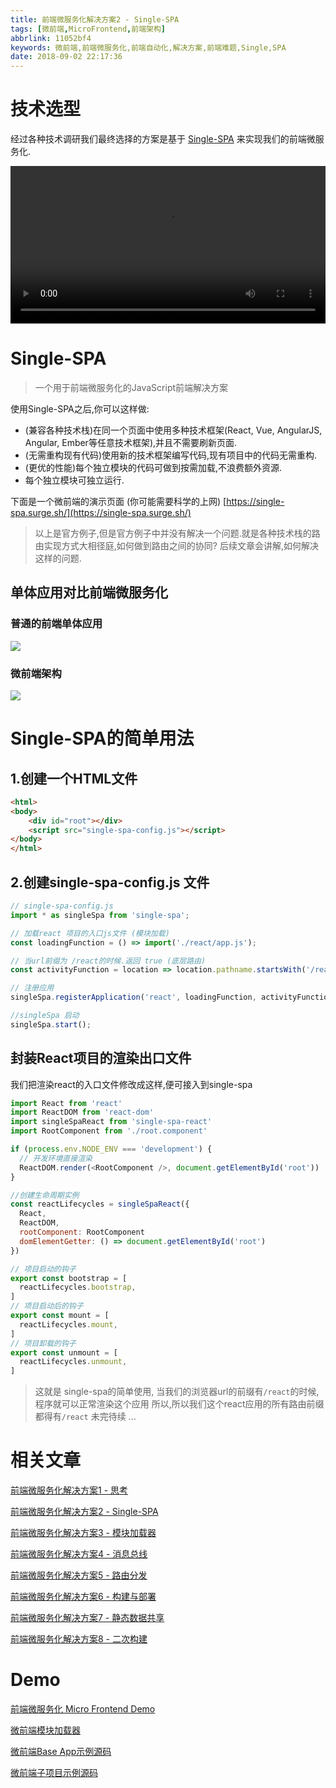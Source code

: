 ```yaml
---
title: 前端微服务化解决方案2 - Single-SPA
tags: [微前端,MicroFrontend,前端架构]
abbrlink: 11052bf4
keywords: 微前端,前端微服务化,前端自动化,解决方案,前端难题,Single,SPA
date: 2018-09-02 22:17:36
---
```

# 技术选型

经过各种技术调研我们最终选择的方案是基于 [Single-SPA](https://single-spa.js.org/) 来实现我们的前端微服务化.

<video style="width:100%" src="https://static.alili.tech/data/video/Single-Spa%20Intro.mp4" controls="controls">
你的浏览器不支持视频
</video>

# Single-SPA

> 一个用于前端微服务化的JavaScript前端解决方案
 
 使用Single-SPA之后,你可以这样做:

* (兼容各种技术栈)在同一个页面中使用多种技术框架(React, Vue, AngularJS, Angular, Ember等任意技术框架),并且不需要刷新页面.
* (无需重构现有代码)使用新的技术框架编写代码,现有项目中的代码无需重构.
* (更优的性能)每个独立模块的代码可做到按需加载,不浪费额外资源.
* 每个独立模块可独立运行.

下面是一个微前端的演示页面 (你可能需要科学的上网)
 [https://single-spa.surge.sh/](https://single-spa.surge.sh/)
> 以上是官方例子,但是官方例子中并没有解决一个问题.就是各种技术栈的路由实现方式大相径庭,如何做到路由之间的协同?
后续文章会讲解,如何解决这样的问题.

## 单体应用对比前端微服务化

### 普通的前端单体应用
![](https://alili.tech/images/micro/current.png)


### 微前端架构

![](https://alili.tech/images/micro/mf.png)

 # Single-SPA的简单用法

 ## 1.创建一个HTML文件
```html
<html>
<body>
    <div id="root"></div>
    <script src="single-spa-config.js"></script>
</body>
</html>
```



## 2.创建single-spa-config.js 文件
```js
// single-spa-config.js
import * as singleSpa from 'single-spa';

// 加载react 项目的入口js文件 (模块加载)
const loadingFunction = () => import('./react/app.js');

// 当url前缀为 /react的时候.返回 true (底层路由)
const activityFunction = location => location.pathname.startsWith('/react');

// 注册应用 
singleSpa.registerApplication('react', loadingFunction, activityFunction);

//singleSpa 启动
singleSpa.start();
```

## 封装React项目的渲染出口文件

我们把渲染react的入口文件修改成这样,便可接入到single-spa

```javascript
import React from 'react'
import ReactDOM from 'react-dom'
import singleSpaReact from 'single-spa-react'
import RootComponent from './root.component'

if (process.env.NODE_ENV === 'development') {
  // 开发环境直接渲染
  ReactDOM.render(<RootComponent />, document.getElementById('root'))
}

//创建生命周期实例
const reactLifecycles = singleSpaReact({
  React,
  ReactDOM,
  rootComponent: RootComponent
  domElementGetter: () => document.getElementById('root')
})

// 项目启动的钩子
export const bootstrap = [
  reactLifecycles.bootstrap,
]
// 项目启动后的钩子
export const mount = [
  reactLifecycles.mount,
]
// 项目卸载的钩子
export const unmount = [
  reactLifecycles.unmount,
]

```

> 这就是 single-spa的简单使用,
当我们的浏览器url的前缀有`/react`的时候,程序就可以正常渲染这个应用
所以,所以我们这个react应用的所有路由前缀都得有`/react`
未完待续 ...

# 相关文章
[前端微服务化解决方案1 - 思考](http://alili.tech/archive/ea599f7c/)

[前端微服务化解决方案2 - Single-SPA](http://alili.tech/archive/11052bf4/)

[前端微服务化解决方案3 - 模块加载器](http://alili.tech/archive/1a60cede/)

[前端微服务化解决方案4 - 消息总线](http://alili.tech/archive/a9a1f81b/)

[前端微服务化解决方案5 - 路由分发](http://alili.tech/archive/5ff0b366/)

[前端微服务化解决方案6 - 构建与部署](http://alili.tech/archive/ffb0c5ab/)

[前端微服务化解决方案7 - 静态数据共享](http://alili.tech/archive/5e00e43d/)

[前端微服务化解决方案8 - 二次构建](http://alili.tech/archive/ce685b9f/)

# Demo
[前端微服务化 Micro Frontend Demo](http://microfrontend.alili.tech/)

[微前端模块加载器](https://github.com/Fantasy9527/lotus-scaffold-micro-frontend-portal)

[微前端Base App示例源码](https://github.com/Fantasy9527/microfrontend-base-demo)

[微前端子项目示例源码](https://github.com/Fantasy9527/microfrontend-submodule-demo)
